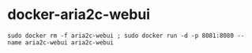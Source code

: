 # docker-aria2c-webui


`sudo docker rm -f aria2c-webui ; sudo docker run -d -p 8081:8080 --name aria2c-webui aria2c-webui`
